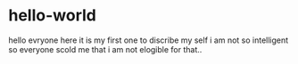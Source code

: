 # hello-world
hello evryone here it is my first one to discribe my self i am not so intelligent so everyone scold me that i am not elogible for that..
